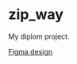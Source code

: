 # zip_way

My diplom project.

[Figma design](https://www.figma.com/design/3JzoDYWm3Pf3l1p8RwQO1v/Diplom-suka?node-id=0-1&node-type=CANVAS&t=ZPZEPucCxlItwr01-0)
